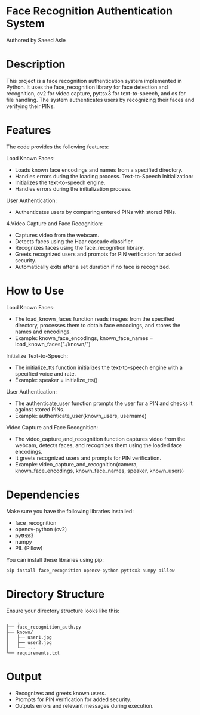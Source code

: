# Face Recognition Authentication System

  Authored by Saeed Asle
  
# Description

This project is a face recognition authentication system implemented in Python.
It uses the face_recognition library for face detection and recognition, cv2 for video capture, pyttsx3 for text-to-speech, and os for file handling.
The system authenticates users by recognizing their faces and verifying their PINs.
 
# Features

The code provides the following features:


Load Known Faces:
  * Loads known face encodings and names from a specified directory.
  * Handles errors during the loading process.
Text-to-Speech Initialization:
  * Initializes the text-to-speech engine.
  * Handles errors during the initialization process.
    
User Authentication:
  * Authenticates users by comparing entered PINs with stored PINs.
    
4.Video Capture and Face Recognition:
  * Captures video from the webcam.
  * Detects faces using the Haar cascade classifier.
  * Recognizes faces using the face_recognition library.
  * Greets recognized users and prompts for PIN verification for added security.
  * Automatically exits after a set duration if no face is recognized.
    
# How to Use

Load Known Faces:
  * The load_known_faces function reads images from the specified directory, processes them to obtain face encodings, and stores the names and encodings.
  * Example: known_face_encodings, known_face_names = load_known_faces("./known/")
    
Initialize Text-to-Speech:
  * The initialize_tts function initializes the text-to-speech engine with a specified voice and rate.
  * Example: speaker = initialize_tts()
    
User Authentication:
  * The authenticate_user function prompts the user for a PIN and checks it against stored PINs.
  * Example: authenticate_user(known_users, username)
    
Video Capture and Face Recognition:
  * The video_capture_and_recognition function captures video from the webcam, detects faces, and recognizes them using the loaded face encodings.
  * It greets recognized users and prompts for PIN verification.
  * Example: video_capture_and_recognition(camera, known_face_encodings, known_face_names, speaker, known_users)
    
# Dependencies

Make sure you have the following libraries installed:
  * face_recognition
  * opencv-python (cv2)
  * pyttsx3
  * numpy
  * PIL (Pillow)

You can install these libraries using pip:

    pip install face_recognition opencv-python pyttsx3 numpy pillow

# Directory Structure

Ensure your directory structure looks like this:

        .
    ├── face_recognition_auth.py
    ├── known/
    │   ├── user1.jpg
    │   ├── user2.jpg
    │   └── ...
    └── requirements.txt

# Output
  * Recognizes and greets known users.
  * Prompts for PIN verification for added security.
  * Outputs errors and relevant messages during execution.

